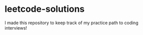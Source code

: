 # leetcode-solutions
I made this repository to keep track of my practice path to coding interviews!
